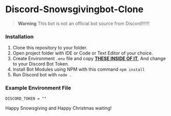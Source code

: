 # Discord-Snowsgivingbot-Clone
> **Warning**
> This bot is not an official bot source from Discord!!!!!!


### Installation
1. Clone this repository to your folder.
2. Open project folder with IDE or Code or Text Editor of your choice.
3. Create Environment `.env` file and copy **[THESE INSIDE OF IT](#)**, And change to your Discord Bot Token.
4. Install Bot Modules using NPM with this command `npm install`
5. Run Discord bot with `node .`


### Example Environment File
```env
DISCORD_TOKEN = ""
```

Happy Snowsgiving and Happy Christmas waiting!
